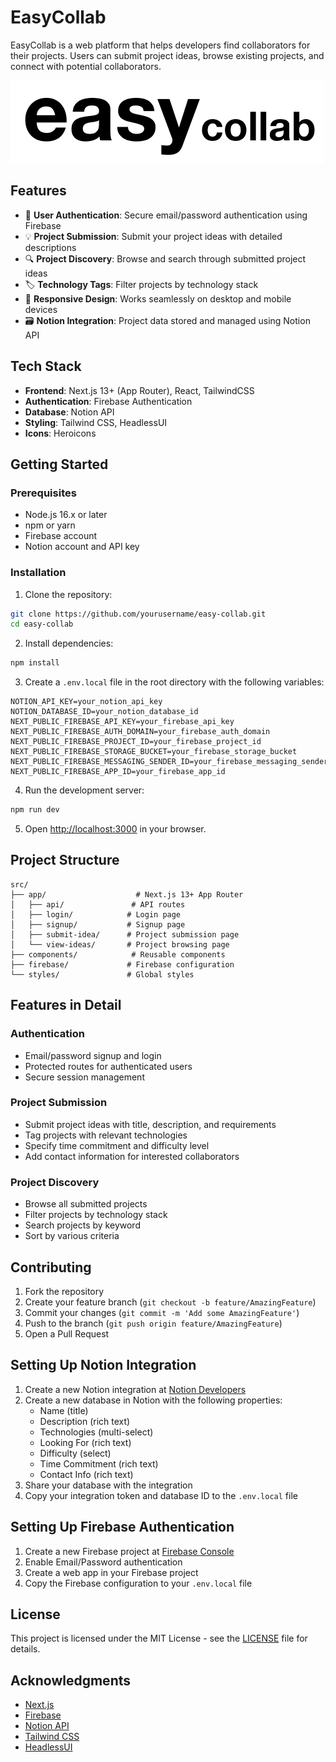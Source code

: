 # EasyCollab

EasyCollab is a web platform that helps developers find collaborators for their projects. Users can submit project ideas, browse existing projects, and connect with potential collaborators.

![EasyCollab Logo](/public/easycollab.png)

## Features

- 🔐 **User Authentication**: Secure email/password authentication using Firebase
- 💡 **Project Submission**: Submit your project ideas with detailed descriptions
- 🔍 **Project Discovery**: Browse and search through submitted project ideas
- 🏷️ **Technology Tags**: Filter projects by technology stack
- 📱 **Responsive Design**: Works seamlessly on desktop and mobile devices
- 🗃️ **Notion Integration**: Project data stored and managed using Notion API

## Tech Stack

- **Frontend**: Next.js 13+ (App Router), React, TailwindCSS
- **Authentication**: Firebase Authentication
- **Database**: Notion API
- **Styling**: Tailwind CSS, HeadlessUI
- **Icons**: Heroicons

## Getting Started

### Prerequisites

- Node.js 16.x or later
- npm or yarn
- Firebase account
- Notion account and API key

### Installation

1. Clone the repository:
```bash
git clone https://github.com/yourusername/easy-collab.git
cd easy-collab
```

2. Install dependencies:
```bash
npm install
```

3. Create a `.env.local` file in the root directory with the following variables:
```env
NOTION_API_KEY=your_notion_api_key
NOTION_DATABASE_ID=your_notion_database_id
NEXT_PUBLIC_FIREBASE_API_KEY=your_firebase_api_key
NEXT_PUBLIC_FIREBASE_AUTH_DOMAIN=your_firebase_auth_domain
NEXT_PUBLIC_FIREBASE_PROJECT_ID=your_firebase_project_id
NEXT_PUBLIC_FIREBASE_STORAGE_BUCKET=your_firebase_storage_bucket
NEXT_PUBLIC_FIREBASE_MESSAGING_SENDER_ID=your_firebase_messaging_sender_id
NEXT_PUBLIC_FIREBASE_APP_ID=your_firebase_app_id
```

4. Run the development server:
```bash
npm run dev
```

5. Open [http://localhost:3000](http://localhost:3000) in your browser.

## Project Structure

```
src/
├── app/                    # Next.js 13+ App Router
│   ├── api/               # API routes
│   ├── login/            # Login page
│   ├── signup/           # Signup page
│   ├── submit-idea/      # Project submission page
│   └── view-ideas/       # Project browsing page
├── components/            # Reusable components
├── firebase/             # Firebase configuration
└── styles/               # Global styles
```

## Features in Detail

### Authentication
- Email/password signup and login
- Protected routes for authenticated users
- Secure session management

### Project Submission
- Submit project ideas with title, description, and requirements
- Tag projects with relevant technologies
- Specify time commitment and difficulty level
- Add contact information for interested collaborators

### Project Discovery
- Browse all submitted projects
- Filter projects by technology stack
- Search projects by keyword
- Sort by various criteria

## Contributing

1. Fork the repository
2. Create your feature branch (`git checkout -b feature/AmazingFeature`)
3. Commit your changes (`git commit -m 'Add some AmazingFeature'`)
4. Push to the branch (`git push origin feature/AmazingFeature`)
5. Open a Pull Request

## Setting Up Notion Integration

1. Create a new Notion integration at [Notion Developers](https://developers.notion.com/)
2. Create a new database in Notion with the following properties:
   - Name (title)
   - Description (rich text)
   - Technologies (multi-select)
   - Looking For (rich text)
   - Difficulty (select)
   - Time Commitment (rich text)
   - Contact Info (rich text)
3. Share your database with the integration
4. Copy your integration token and database ID to the `.env.local` file

## Setting Up Firebase Authentication

1. Create a new Firebase project at [Firebase Console](https://console.firebase.google.com/)
2. Enable Email/Password authentication
3. Create a web app in your Firebase project
4. Copy the Firebase configuration to your `.env.local` file

## License

This project is licensed under the MIT License - see the [LICENSE](LICENSE) file for details.

## Acknowledgments

- [Next.js](https://nextjs.org/)
- [Firebase](https://firebase.google.com/)
- [Notion API](https://developers.notion.com/)
- [Tailwind CSS](https://tailwindcss.com/)
- [HeadlessUI](https://headlessui.dev/)
